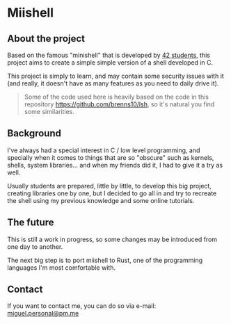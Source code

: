 # Miishell

## About the project

Based on the famous "minishell" that is developed by [42 students](www.42porto.com), this project aims to create a simple simple version of a shell developed in C.

This project is simply to learn, and may contain some security issues with it (and really, it doesn't have as many features as you need to daily drive it).

> Some of the code used here is heavily based on the code in this repository https://github.com/brenns10/lsh, so it's natural you find some similarities.

## Background

I've always had a special interest in C / low level programming, and specially when it comes to things that are so "obscure" such as kernels, shells, system libraries... and when my friends did it, I had to give it a try as well.

Usually students are prepared, little by little, to develop this big project, creating libraries one by one, but I decided to go all in and try to recreate the shell using my previous knowledge and some online tutorials.

## The future

This is still a work in progress, so some changes may be introduced from one day to another.

The next big step is to port miishell to Rust, one of the programming languages I'm most comfortable with.

## Contact

If you want to contact me, you can do so via e-mail: [miguel.personal@pm.me](mailto:miguel.personal@pm.me)
